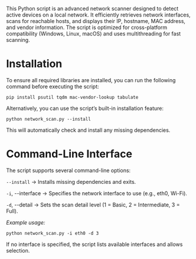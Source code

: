 This Python script is an advanced network scanner designed to detect active devices on a local network. It efficiently retrieves network interfaces, scans for reachable hosts, and displays their IP, hostname, MAC address, and vendor information. The script is optimized for cross-platform compatibility (Windows, Linux, macOS) and uses multithreading for fast scanning.

# Installation
To ensure all required libraries are installed, you can run the following command before executing the script:

```pip install psutil tqdm mac-vendor-lookup tabulate```

Alternatively, you can use the script’s built-in installation feature:

```python network_scan.py --install```

This will automatically check and install any missing dependencies.

# Command-Line Interface
The script supports several command-line options:

```--install``` → Installs missing dependencies and exits.

```-i```, --interface → Specifies the network interface to use (e.g., eth0, Wi-Fi).

```-d```, --detail → Sets the scan detail level (1 = Basic, 2 = Intermediate, 3 = Full).

*Example usage:*

```python network_scan.py -i eth0 -d 3```

If no interface is specified, the script lists available interfaces and allows selection.
